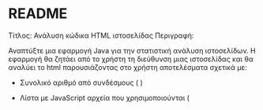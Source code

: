 # README #


Τίτλος: Ανάλυση κώδικα HTML ιστοσελίδας
Περιγραφή:

Αναπτύξτε μια εφαρμογή Java για την στατιστική ανάλυση ιστοσελίδων. H εφαρμογή θα ζητάει από το χρήστη τη διεύθυνση μιας ιστοσελίδας και θα αναλύει το html παρουσιάζοντας στο χρήστη αποτελέσματα σχετικά με:

* Συνολικό αριθμό από συνδέσμους ( <a></a> )

* Λίστα με JavaScript αρχεία που χρησιμοποιούνται (<script src=’xxx.js’>)

* Λίστα με css αρχεία που χρησιμοποιούνται (rel="stylesheet" type="text/css" href="xxx.css")